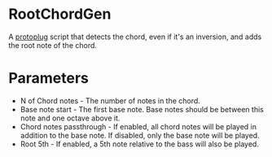 # RootChordGen
A [protoplug](https://www.osar.fr/protoplug/) script that detects the chord, even if it's an inversion, and adds the root note of the chord.

# Parameters
- N of Chord notes - The number of notes in the chord.
- Base note start - The first base note. Base notes should be between this note and one octave above it.
- Chord notes passthrough - If enabled, all chord notes will be played in addition to the base note. If disabled, only the base note will be played.
- Root 5th - If enabled, a 5th note relative to the bass will also be played.
